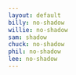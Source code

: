 ```yaml
---
layout: default
billy: no-shadow
willie: no-shadow
sam: shadow
chuck: no-shadow
phil: no-shadow
lee: no-shadow
---
```

